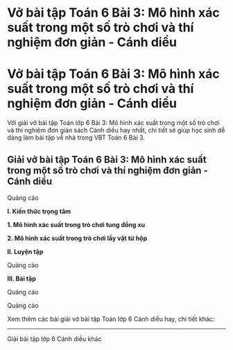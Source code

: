 # Vở bài tập Toán 6 Bài 3: Mô hình xác suất trong một số trò chơi và thí nghiệm đơn giản - Cánh diều

# Vở bài tập Toán 6 Bài 3: Mô hình xác suất trong một số trò chơi và thí nghiệm đơn giản - Cánh diều

Với giải vở bài tập Toán lớp 6 Bài 3: Mô hình xác suất trong một số trò chơi và thí nghiệm đơn giản sách Cánh diều hay nhất, chi tiết sẽ giúp học sinh dễ dàng làm bài tập về nhà trong VBT Toán 6 Bài 3.

## Giải vở bài tập Toán 6 Bài 3: Mô hình xác suất trong một số trò chơi và thí nghiệm đơn giản - Cánh diều

Quảng cáo

**I. Kiến thức trọng tâm**

**1\. Mô hình xác suất trong trò chơi tung đồng xu**

**2\. Mô hình xác suất trong trò chơi lấy vật từ hộp**

**II. Luyện tập**

Quảng cáo

**III. Bài tập**

Quảng cáo

Quảng cáo

Xem thêm các bài giải vở bài tập Toán lớp 6 Cánh diều hay, chi tiết khác:

* * *

Giải bài tập lớp 6 Cánh diều khác

